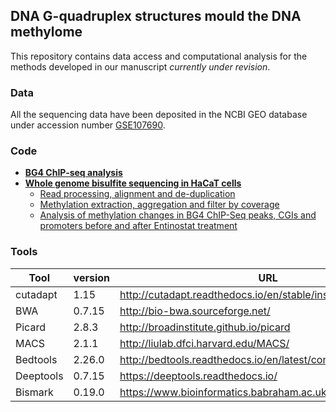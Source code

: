 
## DNA G-quadruplex structures mould the DNA methylome

This repository contains data access and computational analysis for the methods developed in our manuscript *currently under revision*.

### Data

All the sequencing data have been deposited in the NCBI GEO database under accession number [GSE107690](https://www.ncbi.nlm.nih.gov/geo/query/acc.cgi?acc=GSE107690).

### Code

- [**BG4 ChIP-seq analysis**](ChIP-seq_Analysis.md)
- [**Whole genome bisulfite sequencing in HaCaT cells**](wgbs_hacat.md)
  - [Read processing, alignment and de-duplication](wgbs_hacat.md#read-processing-alignment-and-de-duplication)
  - [Methylation extraction, aggregation and filter by coverage](wgbs_hacat.md#methylation-extraction-aggregation-and-filter-by-coverage)
  - [Analysis of methylation changes in BG4 ChIP-Seq peaks, CGIs and promoters before and after Entinostat treatment](wgbs_hacat.md#analysis-of-methylation-changes-in-bg4-chip-seq-peaks-cgis-and-promoters-before-and-after-entinostat-treatment)
  


### Tools 

|Tool           | version  | URL                                                           |
| ------------- |:---------| --------------------------------------------------------------|
| cutadapt      | 1.15     |http://cutadapt.readthedocs.io/en/stable/installation.html     |
| BWA           | 0.7.15   |http://bio-bwa.sourceforge.net/                                |
| Picard        | 2.8.3    |http://broadinstitute.github.io/picard                         |
| MACS          | 2.1.1    |http://liulab.dfci.harvard.edu/MACS/                           |
| Bedtools      | 2.26.0   |http://bedtools.readthedocs.io/en/latest/content/overview.html |
| Deeptools     | 0.7.15   |https://deeptools.readthedocs.io/                              |
| Bismark       | 0.19.0   |https://www.bioinformatics.babraham.ac.uk/projects/bismark/    |

